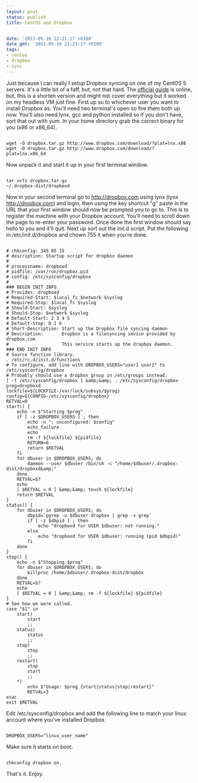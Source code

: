 ```yaml
---
layout: post
status: publish
title: CentOS and Dropbox


date: '2011-05-16 22:21:17 +0100'
date_gmt: '2011-05-16 21:21:17 +0100'
tags:
- centos
- dropbox
- sync
---
```

Just because I can really I setup Dropbox syncing on one of my CentOS 5 servers. It's a little bit of a faff, but, not that hard. The <a href="http://wiki.dropbox.com/TipsAndTricks/TextBasedLinuxInstall">official guide</a> is online, but, this is a shorten version and might not cover everything but it worked on my headless VM just fine.
First up su to whichever user you want to install Dropbox as. You'll need two terminal's open so fire them both up now. You'll also need lynx, gcc and python installed so if you don't have, sort that out with yum.
In your home directory grab the correct binary for you (x86 or x86_64).
```

wget -O dropbox.tar.gz http://www.dropbox.com/download/?plat=lnx.x86
wget -O dropbox.tar.gz http://www.dropbox.com/download/?plat=lnx.x86_64

```
Now unpack it and start it up in your first terminal window.
```

tar xvfz dropbox.tar.gz
~/.dropbox-dist/dropboxd

```
Now in your second terminal go to http://dropbox.com using lynx (lynx http://dropbox.com) and login, then using the key shortcut "g" paste in the URL that your first window should now be prompted you to go to. This is to register the machine with your Dropbox account. You'll need to scroll down the page to re-enter your password. Once done the first window should say hello to you and it'll quit.
Next up sort out the init.d script. Put the following in /etc/init.d/dropbox and chown 755 it when you're done.
```

# chkconfig: 345 85 15
# description: Startup script for dropbox daemon
#
# processname: dropboxd
# pidfile: /var/run/dropbox.pid
# config: /etc/sysconfig/dropbox
#
### BEGIN INIT INFO
# Provides: dropboxd
# Required-Start: $local_fs $network $syslog
# Required-Stop: $local_fs $syslog
# Should-Start: $syslog
# Should-Stop: $network $syslog
# Default-Start: 2 3 4 5
# Default-Stop: 0 1 6
# Short-Description: Start up the Dropbox file syncing daemon
# Description:       Dropbox is a filesyncing sevice provided by dropbox.com
#                    This service starts up the dropbox daemon.
### END INIT INFO
# Source function library.
. /etc/rc.d/init.d/functions
# To configure, add line with DROPBOX_USERS="user1 user2" to /etc/sysconfig/dropbox
# Probably should use a dropbox group in /etc/groups instead.
[ -f /etc/sysconfig/dropbox ] &amp;&amp; . /etc/sysconfig/dropbox
prog=dropboxd
lockfile=${LOCKFILE-/var/lock/subsys/$prog}
config=${CONFIG-/etc/sysconfig/dropbox}
RETVAL=0
start() {
    echo -n $"Starting $prog"
    if [ -z $DROPBOX_USERS ] ; then
        echo -n ": unconfigured: $config"
        echo_failure
        echo
        rm -f ${lockfile} ${pidfile}
        RETURN=6
        return $RETVAL
    fi
    for dbuser in $DROPBOX_USERS; do
        daemon --user $dbuser /bin/sh -c "/home/$dbuser/.dropbox-dist/dropboxd&amp;"
    done
    RETVAL=$?
    echo
    [ $RETVAL = 0 ] &amp;&amp; touch ${lockfile}
    return $RETVAL
}
status() {
    for dbuser in $DROPBOX_USERS; do
        dbpid=`pgrep -u $dbuser dropbox | grep -v grep`
        if [ -z $dbpid ] ; then
            echo "dropboxd for USER $dbuser: not running."
        else
            echo "dropboxd for USER $dbuser: running (pid $dbpid)"
        fi
    done
}
stop() {
    echo -n $"Stopping $prog"
    for dbuser in $DROPBOX_USERS; do
        killproc /home/$dbuser/.dropbox-dist/dropbox
    done
    RETVAL=$?
    echo
    [ $RETVAL = 0 ] &amp;&amp; rm -f ${lockfile} ${pidfile}
}
# See how we were called.
case "$1" in
    start)
        start
        ;;
    status)
        status
        ;;
    stop)
        stop
        ;;
    restart)
        stop
        start
        ;;
    *)
        echo $"Usage: $prog {start|status|stop|restart}"
        RETVAL=3
esac
exit $RETVAL

```
Edit /etc/sysconfig/dropbox and add the following line to match your linux account where you've installed Dropbox.
```

DROPBOX_USERS="linux_user_name"

```
Make sure it starts on boot.
```

chkconfig dropbox on.

```
That's it. Enjoy.
